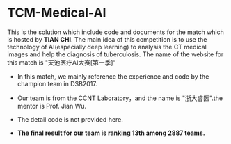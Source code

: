 # TCM-Medical-AI
This is the solution which include code and documents for the match which is hosted by **TIAN CHI**. The main idea of this competition is to use the technology of AI(especially deep learning) to analysis the CT medical images and help the diagnosis of tuberculosis.
The name of the website for this match is "天池医疗AI大赛[第一季]"

* In this match, we mainly reference the experience and code by the champion team in DSB2017. 

* Our team is from the CCNT Laboratory，and the name is "浙大睿医".the mentor is Prof. Jian Wu.

* The detail code is not provided here.

* **The final result for our team is ranking 13th among 2887 teams.**

  ​
